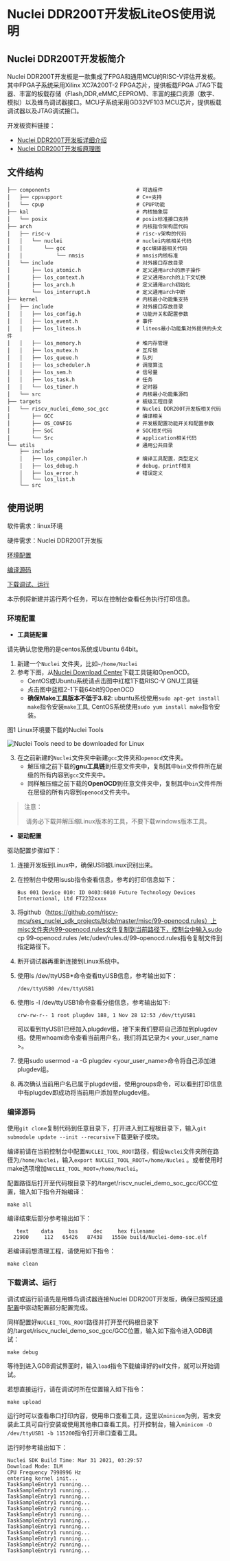 # Nuclei DDR200T开发板LiteOS使用说明

## Nuclei DDR200T开发板简介

Nuclei DDR200T开发板是一款集成了FPGA和通用MCU的RISC-V评估开发板。其中FPGA子系统采用Xilinx XC7A200T-2 FPGA芯片，提供板载FPGA JTAG下载器、丰富的板载存储（Flash,DDR,eMMC,EEPROM)、丰富的接口资源（数字、模拟）以及蜂鸟调试器接口。MCU子系统采用GD32VF103 MCU芯片，提供板载调试器以及JTAG调试接口。

开发板资料链接：

- [Nuclei DDR200T开发板详细介绍](https://www.nucleisys.com/upload/files/fpga/doc/Nuclei_FPGA_DebugKit_Intro_20201220.pdf)
- [Nuclei DDR200T开发板原理图](https://www.nucleisys.com/upload/files/fpga/doc/Nuclei_DDR200T.pdf)

## 文件结构

```
├── components                            # 可选组件
│   ├── cppsupport                        # C++支持
│   └── cpup                              # CPUP功能
├── kal                                   # 内核抽象层
│   └── posix                             # posix标准接口支持
├── arch                                  # 内核指令架构层代码
│   ├── risc-v                            # risc-v架构的代码
│   │   └── nuclei                        # nuclei内核相关代码
│   │       └── gcc                       # gcc编译器相关代码
│   │           └── nmsis                 # nmsis内核标准
│   └── include                           # 对外接口存放目录
│       ├── los_atomic.h                  # 定义通用arch的原子操作
│       ├── los_context.h                 # 定义通用arch的上下文切换
│       ├── los_arch.h                    # 定义通用arch初始化
│       └── los_interrupt.h               # 定义通用arch中断
├── kernel                                # 内核最小功能集支持
│   ├── include                           # 对外接口存放目录
│   │   ├── los_config.h                  # 功能开关和配置参数
│   │   ├── los_event.h                   # 事件
│   │   ├── los_liteos.h                  # liteos最小功能集对外提供的头文件
│   │   ├── los_memory.h                  # 堆内存管理
│   │   ├── los_mutex.h                   # 互斥锁
│   │   ├── los_queue.h                   # 队列
│   │   ├── los_scheduler.h               # 调度算法
│   │   ├── los_sem.h                     # 信号量
│   │   ├── los_task.h                    # 任务
│   │   └── los_timer.h                   # 定时器
│   └── src                               # 内核最小功能集源码
├── targets                               # 板级工程目录
│   └── riscv_nuclei_demo_soc_gcc         # Nuclei DDR200T开发板相关代码
│       ├── GCC                           # 编译相关
│       ├── OS_CONFIG                     # 开发板配置功能开关和配置参数
│       ├── SoC                           # SOC相关代码
│       └── Src                           # application相关代码
└── utils                                 # 通用公共目录
    ├── include
    │   ├── los_compiler.h                # 编译工具配置，类型定义
    │   ├── los_debug.h                   # debug，printf相关
    │   ├── los_error.h                   # 错误定义
    │   └── los_list.h
    └── src
```

## 使用说明

软件需求：linux环境

硬件需求：Nuclei DDR200T开发板

[环境配置](#sectionb1)

[编译源码](#sectionb2)

[下载调试、运行](#sectionb3)

本示例将新建并运行两个任务，可以在控制台查看任务执行打印信息。

### 环境配置<a name="sectionb1"></a>

- **工具链配置**

请先确认您使用的是centos系统或Ubuntu 64bit。

1. 新建一个`Nuclei` 文件夹，比如`~/home/Nuclei`
2. 参考下图，从[Nuclei Download Center](https://nucleisys.com/download.php)下载工具链和OpenOCD。
   - CentOS或Ubuntu系统请点击图中红框1下载RISC-V GNU工具链
   - 点击图中蓝框2-1下载64bit的OpenOCD
   - **确保Make工具版本不低于3.82**: ubuntu系统使用`sudo apt-get install make`指令安装`make`工具, CentOS系统使用`sudo yum install make`指令安装。

图1 Linux环境要下载的Nuclei Tools

![Nuclei Tools need to be downloaded for Linux](doc/image/nuclei_tools_download_linux.png)



3. 在之前新建的`Nuclei`文件夹中新建`gcc`文件夹和`openocd`文件夹。
   - 解压缩之前下载的**gnu工具链**到任意文件夹中，复制其中`bin`文件件所在层级的所有内容到`gcc`文件夹中。
   - 同样解压缩之前下载的**OpenOCD**到任意文件夹中，复制其中`bin`文件件所在层级的所有内容到`openocd`文件夹中。

> 注意：
>
> ​	请务必下载并解压缩Linux版本的工具，不要下载windows版本工具。

- **驱动配置**

驱动配置步骤如下：

1. 连接开发板到Linux中，确保USB被Linux识别出来。

2. 在控制台中使用lsusb指令查看信息，参考的打印信息如下：

   ```
   Bus 001 Device 010: ID 0403:6010 Future Technology Devices International, Ltd FT2232xxxx
   ```

3. 将github（https://github.com/riscv-mcu/ses_nuclei_sdk_projects/blob/master/misc/99-openocd.rules）上misc文件夹内99-openocd.rules文件复制到当前路径下，控制台中输入sudo cp 99-openocd.rules /etc/udev/rules.d/99-openocd.rules指令复制文件到指定路径下。

4. 断开调试器再重新连接到Linux系统中。

5. 使用ls /dev/ttyUSB*命令查看ttyUSB信息，参考输出如下：

   ```
   /dev/ttyUSB0 /dev/ttyUSB1
   ```

6. 使用ls -l /dev/ttyUSB1命令查看分组信息，参考输出如下: 

   ```
   crw-rw-r-- 1 root plugdev 188, 1 Nov 28 12:53 /dev/ttyUSB1
   ```

   可以看到ttyUSB1已经加入plugdev组，接下来我们要将自己添加到plugdev组。使用whoami命令查看当前用户名，我们将其记录为\< your_user_name >。

7. 使用sudo usermod -a -G plugdev \<your_user_name>命令将自己添加进plugdev组。

8. 再次确认当前用户名已属于plugdev组，使用groups命令，可以看到打印信息中有plugdev即成功将当前用户添加至plugdev组。

### 编译源码<a name="sectionb2"></a>

使用`git clone`复制代码到任意目录下，打开进入到工程根目录下，输入`git submodule update --init --recursive`下载更新子模块。

编译前请在当前控制台中配置`NUCLEI_TOOL_ROOT`路径，假设`Nuclei`文件夹所在路径为`/home/Nuclei`，输入`export NUCLEI_TOOL_ROOT=/home/Nuclei` 。或者使用时make选项增加`NUCLEI_TOOL_ROOT=/home/Nuclei`。

配置路径后打开至代码根目录下的/target/riscv_nuclei_demo_soc_gcc/GCC位置，输入如下指令开始编译：

```
make all
```

编译结束后部分参考输出如下：

```
   text    data     bss     dec     hex filename
  21900     112   65426   87438   1558e build/Nuclei-demo-soc.elf
```

若编译前想清理工程，请使用如下指令：

```
make clean
```

### 下载调试、运行<a name="sectionb3"></a>

调试或运行前请先是用蜂鸟调试器连接Nuclei DDR200T开发板，确保已按照[环境配置](#sectionb1)中驱动配置部分配置完成。

同样配置好`NUCLEI_TOOL_ROOT`路径并打开至代码根目录下的/target/riscv_nuclei_demo_soc_gcc/GCC位置，输入如下指令进入GDB调试：

```
make debug
```

等待到进入GDB调试界面时，输入`load`指令下载编译好的elf文件，就可以开始调试。

若想直接运行，请在调试时所在位置输入如下指令：

```
make upload
```

运行时可以查看串口打印内容，使用串口查看工具，这里以`minicom`为例，若未安装此工具可自行安装或使用其他串口查看工具。打开控制台，输入`minicom -D /dev/ttyUSB1 -b 115200`指令打开串口查看工具。

运行时参考输出如下：

```
Nuclei SDK Build Time: Mar 31 2021, 03:29:57
Download Mode: ILM
CPU Frequency 7998996 Hz
entering kernel init...
TaskSampleEntry1 running...
TaskSampleEntry1 running...
TaskSampleEntry1 running...
TaskSampleEntry1 running...
TaskSampleEntry2 running...
TaskSampleEntry1 running...
TaskSampleEntry1 running...
TaskSampleEntry1 running...
TaskSampleEntry1 running...
TaskSampleEntry1 running...
TaskSampleEntry2 running...
TaskSampleEntry1 running...
```
